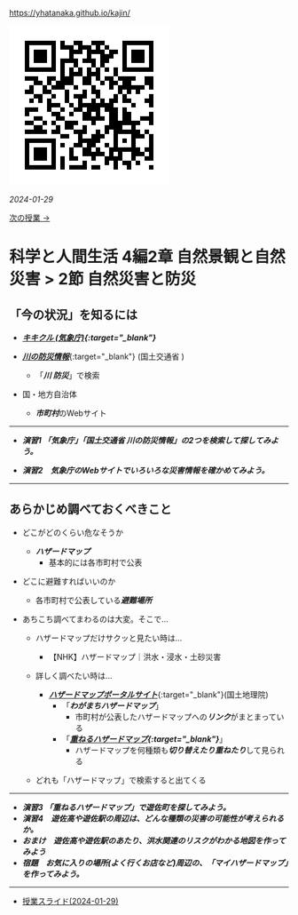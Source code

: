 https://yhatanaka.github.io/kajin/

<img src="QR_343148.png" title="" alt="QR_343148.png" data-align="right">

*2024-01-29*

[次の授業 →](index.md)



# 科学と人間生活 4編2章 自然景観と自然災害 > 2節 自然災害と防災



## 「今の状況」を知るには

- ***[キキクル (気象庁)](https://www.jma.go.jp/bosai/){:target="_blank"}***

- [***川の防災情報***](https://www.river.go.jp/index){:target="_blank"} (国土交通省 )
  - 「***川  防災***」で検索
  
- 国・地方自治体
  
  - ***市町村***のWebサイト

------

- ***演習1 「気象庁」「国土交通省  川の防災情報」の2つを検索して探してみよう。***

- ***演習2　気象庁のWebサイトでいろいろな災害情報を確かめてみよう。***

------



## あらかじめ調べておくべきこと

- どこがどのくらい危なそうか
  
  - ***ハザードマップ***
    - 基本的には各市町村で公表
  
- どこに避難すればいいのか
  
  - 各市町村で公表している***避難場所***

- あちこち調べてまわるのは大変。そこで…
  
  - ハザードマップだけサクッと見たい時は…
    
    - 【NHK】ハザードマップ｜洪水・浸水・土砂災害
  
  - 詳しく調べたい時は…
    - [***ハザードマップポータルサイト***](https://disaportal.gsi.go.jp){:target="_blank"}(国土地理院)
      - 「***わがまちハザードマップ***」
        - 市町村が公表したハザードマップへの***リンク***がまとまっている
      - 「***[重ねるハザードマップ](https://disaportal.gsi.go.jp/hazardmap/maps/){:target="_blank"}***」
        - ハザードマップを何種類も***切り替えたり重ねたり***して見られる
    
  - どれも「ハザードマップ」で検索すると出てくる

---

- ***演習3 「重ねるハザードマップ」で遊佐町を探してみよう。***
- ***演習4　遊佐高や遊佐駅の周辺は、どんな種類の災害の可能性が考えられるか。***
- ***おまけ　遊佐高や遊佐駅のあたり、洪水関連のリスクがわかる地図を作ってみよう***
- ***宿題　お気に入りの場所(よく行くお店など)周辺の、「マイハザードマップ」を作ってみよう。***

------



- [授業スライド(2024-01-29)](2023_4-2-2.pdf)
